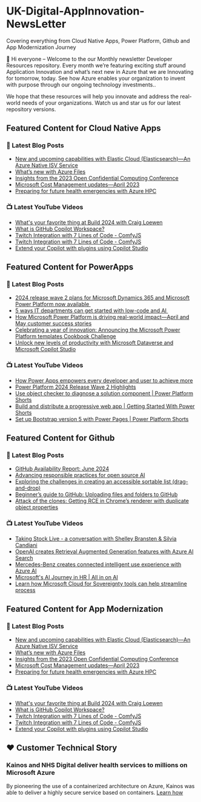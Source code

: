 # UK-Digital-AppInnovation-NewsLetter

Covering everything from Cloud Native Apps, Power Platform, Github and App Modernization Journey

👋 Hi everyone – Welcome to the our Monthly newsletter Developer Resources repository. Every month we’re featuring exciting stuff around Application Innovation and what’s next new in Azure that we are Innovating for tomorrow, today. See how Azure enables your organization to invent with purpose through our ongoing technology investments..


We hope that these resources will help you innovate and address the real-world needs of your organizations. Watch us and star us for our latest repository versions.

## Featured Content for Cloud Native Apps


### 📝 Latest Blog Posts

    
<!-- BLOGCNA:START -->
- [New and upcoming capabilities with Elastic Cloud (Elasticsearch)—An Azure Native ISV Service](https://azure.microsoft.com/blog/new-and-upcoming-capabilities-with-elastic-cloud-elasticsearch-an-azure-native-isv-service/)
- [What’s new with Azure Files](https://azure.microsoft.com/blog/what-s-new-with-azure-files/)
- [Insights from the 2023 Open Confidential Computing Conference](https://azure.microsoft.com/blog/insights-from-the-2023-open-confidential-computing-conference/)
- [Microsoft Cost Management updates—April 2023](https://azure.microsoft.com/blog/microsoft-cost-management-updates-april-2023/)
- [Preparing for future health emergencies with Azure HPC ](https://azure.microsoft.com/blog/preparing-for-future-health-emergencies-with-azure-hpc/)
<!-- BLOGCNA:END -->

### 📺 Latest YouTube Videos

 
<!-- YOUTUBECNA:START -->
- [What&#39;s your favorite thing at Build 2024 with Craig Loewen](https://www.youtube.com/watch?v=vzPk2K7AXEs)
- [What is GitHub Copilot Workspace?](https://www.youtube.com/watch?v=bW67LEsRqUs)
- [Twitch Integration with 7 Lines of Code - ComfyJS](https://www.youtube.com/watch?v=TL9KssnGrtg)
- [Twitch Integration with 7 Lines of Code - ComfyJS](https://www.youtube.com/watch?v=2rD34sErUUY)
- [Extend your Copilot with plugins using Copilot Studio](https://www.youtube.com/watch?v=65xn6MNkohA)
<!-- YOUTUBECNA:END -->

##  Featured Content for PowerApps
### 📝 Latest Blog Posts
<!-- BLOGPOWER:START -->
- [2024 release wave 2 plans for Microsoft Dynamics 365 and Microsoft Power Platform now available ](https://www.microsoft.com/en-us/dynamics-365/blog/business-leader/2024/07/16/2024-release-wave-2-plans-for-microsoft-dynamics-365-and-microsoft-power-platform-now-available/)
- [5 ways IT departments can get started with low-code and AI ](https://www.microsoft.com/en-us/microsoft-copilot/blog/copilot-studio/5-ways-it-departments-can-get-started-with-low-code-and-ai/)
- [How Microsoft Power Platform is driving real-world impact—April and May customer success stories](https://www.microsoft.com/en-us/power-platform/blog/2024/06/26/how-microsoft-power-platform-is-driving-real-world-impact-april-and-may-customer-success-stories/)
- [Celebrating a year of innovation: Announcing the Microsoft Power Platform templates Cookbook Challenge](https://www.microsoft.com/en-us/power-platform/blog/2024/06/06/celebrating-a-year-of-innovation-announcing-the-microsoft-power-platform-templates-cookbook-challenge/)
- [Unlock new levels of productivity with Microsoft Dataverse and Microsoft Copilot Studio](https://powerapps.microsoft.com/en-us/blog/unlock-new-levels-of-productivity-with-microsoft-dataverse-and-microsoft-copilot-studio/)
<!-- BLOGPOWER:END -->
 ### 📺 Latest YouTube Videos
    
<!-- YOUTUBEPOWER:START -->
- [How Power Apps empowers every developer and user to achieve more](https://www.youtube.com/watch?v=JljagTqxkOk)
- [Power Platform 2024 Release Wave 2 Highlights](https://www.youtube.com/watch?v=fo3mSmPpz7s)
- [Use object checker to diagnose a solution component | Power Platform Shorts](https://www.youtube.com/watch?v=h_OwFRgj1U8)
- [Build and distribute a progressive web app | Getting Started With Power Shorts](https://www.youtube.com/watch?v=Pzs8zTXy8kI)
- [Set up Bootstrap version 5 with Power Pages | Power Platform Shorts](https://www.youtube.com/watch?v=rQe34jyVROQ)
<!-- YOUTUBEPOWER:END -->

##  Featured Content for Github
### 📝 Latest Blog Posts
<!-- BLOGGITHUB:START -->
- [GitHub Availability Report: June 2024](https://github.blog/2024-07-12-github-availability-report-june-2024/)
- [Advancing responsible practices for open source AI](https://github.blog/2024-07-11-advancing-responsible-practices-for-open-source-ai/)
- [Exploring the challenges in creating an accessible sortable list (drag-and-drop)](https://github.blog/2024-07-09-exploring-the-challenges-in-creating-an-accessible-sortable-list-drag-and-drop/)
- [Beginner’s guide to GitHub: Uploading files and folders to GitHub](https://github.blog/2024-07-08-beginners-guide-to-github-uploading-files-and-folders-to-github/)
- [Attack of the clones: Getting RCE in Chrome’s renderer with duplicate object properties](https://github.blog/2024-06-26-attack-of-the-clones-getting-rce-in-chromes-renderer-with-duplicate-object-properties/)
<!-- BLOGGITHUB:END -->
### 📺 Latest YouTube Videos
<!-- YOUTUBEGITHUB:START -->
- [Taking Stock Live - a conversation with Shelley Bransten &amp; Silvia Candiani](https://www.youtube.com/watch?v=NMEdNprUOzI)
- [OpenAI creates Retrieval Augmented Generation features with Azure AI Search](https://www.youtube.com/watch?v=cjIE5fBInAE)
- [Mercedes-Benz creates connected intelligent use experience with Azure AI](https://www.youtube.com/watch?v=ocxnhqZuS8w)
- [Microsoft&#39;s AI Journey in HR | All in on AI](https://www.youtube.com/watch?v=ffrmZhT3BJA)
- [Learn how Microsoft Cloud for Sovereignty tools can help streamline process](https://www.youtube.com/watch?v=fbq3EfDIfX4)
<!-- YOUTUBEGITHUB:END -->
##  Featured Content for App Modernization
### 📝 Latest Blog Posts
<!-- BLOGAPPMOD:START -->
- [New and upcoming capabilities with Elastic Cloud (Elasticsearch)—An Azure Native ISV Service](https://azure.microsoft.com/blog/new-and-upcoming-capabilities-with-elastic-cloud-elasticsearch-an-azure-native-isv-service/)
- [What’s new with Azure Files](https://azure.microsoft.com/blog/what-s-new-with-azure-files/)
- [Insights from the 2023 Open Confidential Computing Conference](https://azure.microsoft.com/blog/insights-from-the-2023-open-confidential-computing-conference/)
- [Microsoft Cost Management updates—April 2023](https://azure.microsoft.com/blog/microsoft-cost-management-updates-april-2023/)
- [Preparing for future health emergencies with Azure HPC ](https://azure.microsoft.com/blog/preparing-for-future-health-emergencies-with-azure-hpc/)
<!-- BLOGAPPMOD:END -->
### 📺 Latest YouTube Videos
<!-- YOUTUBEAPPMOD:START -->
- [What&#39;s your favorite thing at Build 2024 with Craig Loewen](https://www.youtube.com/watch?v=vzPk2K7AXEs)
- [What is GitHub Copilot Workspace?](https://www.youtube.com/watch?v=bW67LEsRqUs)
- [Twitch Integration with 7 Lines of Code - ComfyJS](https://www.youtube.com/watch?v=TL9KssnGrtg)
- [Twitch Integration with 7 Lines of Code - ComfyJS](https://www.youtube.com/watch?v=2rD34sErUUY)
- [Extend your Copilot with plugins using Copilot Studio](https://www.youtube.com/watch?v=65xn6MNkohA)
<!-- YOUTUBEAPPMOD:END -->


## ♥️ Customer Technical Story 

### Kainos and NHS Digital deliver health services to millions on Microsoft Azure

By pioneering the use of a containerized architecture on Azure, Kainos was able to deliver a highly secure service based on containers. [Learn how](https://customers.microsoft.com/en-us/story/1368348549535774520-kainos-and-nhs-digital-deliver-health-services-to-millions-on-microsoft-azure)

